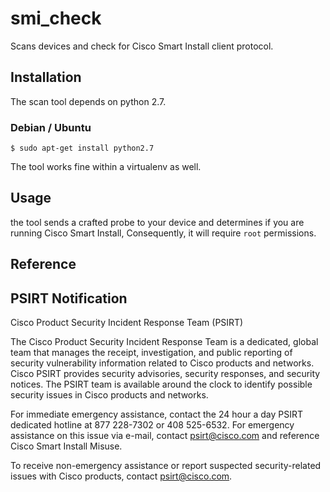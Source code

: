 smi_check
============

Scans devices and check for Cisco Smart Install client protocol.


Installation
------------
The scan tool depends on python 2.7.

### Debian / Ubuntu

	$ sudo apt-get install python2.7

The tool works fine within a virtualenv as well.


Usage
-----
the tool sends a crafted probe to your device and determines if you
are running Cisco Smart Install, Consequently, it will require
`root` permissions.



Reference
---------




PSIRT Notification
------------------
Cisco Product Security Incident Response Team (PSIRT)

The Cisco Product Security Incident Response Team is a dedicated, global
team that manages the receipt, investigation, and public reporting
of security vulnerability information related to Cisco products and
networks. Cisco PSIRT provides security advisories, security responses,
and security notices. The PSIRT team is available around the clock
to identify possible security issues in Cisco products and networks.

For immediate emergency assistance, contact the 24 hour a day PSIRT
dedicated hotline at 877 228-7302 or 408 525-6532. For emergency
assistance on this issue via e-mail, contact psirt@cisco.com and
reference Cisco Smart Install Misuse.

To receive non-emergency assistance or report suspected security-related
issues with Cisco products, contact psirt@cisco.com.
